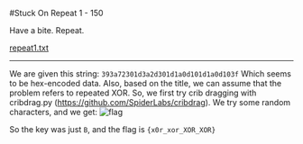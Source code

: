 #Stuck On Repeat 1 - 150
  
  Have a bite. Repeat.
  
[repeat1.txt](repeat1.txt)

-------------

We are given this string:
`393a72301d3a2d301d1a0d101d1a0d103f`
Which seems to be hex-encoded data. Also, based on the title, we can assume that the problem refers to repeated XOR. So, we first try crib dragging with cribdrag.py (https://github.com/SpiderLabs/cribdrag). We try some random characters, and we get:
![flag](http://i.imgur.com/llzy1Qw.png)

So the key was just `B`, and the flag is `{x0r_xor_XOR_XOR}`
